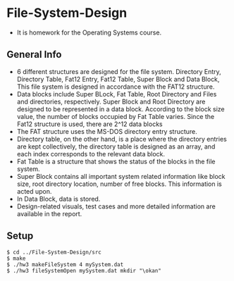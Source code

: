 # File-System-Design
* It is homework for the Operating Systems course.
## General Info
* 6 different structures are designed for the file system. Directory Entry, Directory Table, Fat12 Entry, Fat12 Table, Super Block and Data Block, This file system is designed in accordance with the FAT12 structure.
* Data blocks include Super BLock, Fat Table, Root Directory and Files and directories, respectively. Super Block and Root Directory are designed to be represented in a data block. According to the block size value, the number of blocks occupied by Fat Table varies. Since the Fat12 structure is used, there are 2^12 data blocks
* The FAT structure uses the MS-DOS directory entry structure.
* Directory table, on the other hand, is a place where the directory entries are kept collectively, the directory table is designed as an array, and each index corresponds to the relevant data block.
* Fat Table is a structure that shows the status of the blocks in the file system.
* Super Block contains all important system related information like block size, root directory location, number of free blocks. This information is acted upon.
* In Data Block, data is stored.
* Design-related visuals, test cases and more detailed information are available in the report.
## Setup 
```
$ cd ../File-System-Design/src
$ make
$ ./hw3 makeFileSystem 4 mySystem.dat
$ ./hw3 fileSystemOpen mySystem.dat mkdir "\okan"
```
